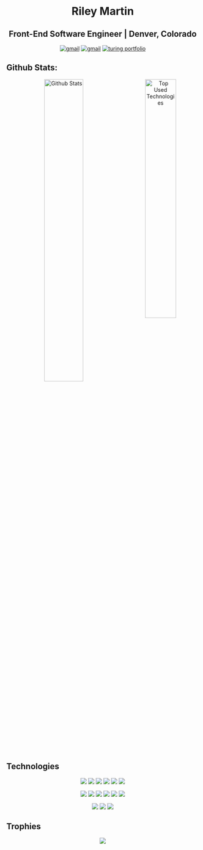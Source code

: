 
<h1 align="center">Riley Martin</h1>
<h2 align="center">Front-End Software Engineer | Denver, Colorado</h2>


<p align="center">
 <a href="https://www.linkedin.com/in/rmartin0717/"><img src="https://img.shields.io/badge/LinkedIn-0077B5?style=for-the-badge&logo=linkedin&logoColor=white" alt="gmail"></a>
 <a href="mailto:riley.willow@gmail.com"><img src="https://img.shields.io/badge/Gmail-D14836?style=for-the-badge&logo=gmail&logoColor=white" alt="gmail"></a>
 <a href="https://terminal.turing.edu/profiles/757"><img src="https://img.shields.io/badge/Turing-000?style=for-the-badge&logo=turing&logoColor=black" alt="turing portfolio"></a>
<br>
 

<h2>Github Stats:</h2>
<p align="center" >
<img width="45%" alt="Github Stats" src="https://github-readme-stats.vercel.app/api?username=RMartin0717&show_icons=true&theme=vue-dark&hide=stars_private=true">
 <img align="right" width="40%" alt="Top Used Technologies" src="https://github-readme-stats.vercel.app/api/top-langs/?username=RMartin0717&show_icons=true&layout=compact&theme=radical">
</p>

## Technologies

<p align="center">
<img src="https://img.shields.io/badge/javascript%20-%23323330.svg?&style=for-the-badge&logo=javascript&logoColor=%23F7DF1E"/>
<img src="https://img.shields.io/badge/html5%20-%23E34F26.svg?&style=for-the-badge&logo=html5&logoColor=white"/>
<img src="https://img.shields.io/badge/css3%20-%231572B6.svg?&style=for-the-badge&logo=css3&logoColor=white"/>
<img src="https://img.shields.io/badge/SASS%20-hotpink.svg?&style=for-the-badge&logo=SASS&logoColor=white"/>
<img src="https://img.shields.io/badge/react%20-%2320232a.svg?&style=for-the-badge&logo=react&logoColor=%2361DAFB"/>
<!-- <img src="https://img.shields.io/badge/redux%20-%23593d88.svg?&style=for-the-badge&logo=redux&logoColor=white"/> -->
<!-- <img src="https://img.shields.io/badge/TypeScript-007ACC?style=for-the-badge&logo=typescript&logoColor=white"/> -->
<img src="https://img.shields.io/badge/React_Router-CA4245?style=for-the-badge&logo=react-router&logoColor=white"/>
</p>

<p align="center">
<img src="https://img.shields.io/badge/node.js%20-%2343853D.svg?&style=for-the-badge&logo=node.js&logoColor=white"/>
<img src="https://img.shields.io/badge/express.js%20-%23404d59.svg?&style=for-the-badge"/>
<img src="https://img.shields.io/badge/git%20-%23F05033.svg?&style=for-the-badge&logo=git&logoColor=white"/>
<img src="https://img.shields.io/badge/github%20-%23121011.svg?&style=for-the-badge&logo=github&logoColor=white"/>
<img src="https://img.shields.io/badge/Heroku-430098?style=for-the-badge&logo=heroku&logoColor=white"/>
<img src="https://img.shields.io/badge/webpack%20-%238DD6F9.svg?&style=for-the-badge&logo=webpack&logoColor=black"/>
<!-- <img src ="https://img.shields.io/badge/postgres-%23316192.svg?&style=for-the-badge&logo=postgresql&logoColor=white"/> -->
<!-- <img src="https://img.shields.io/badge/travisci%20-%232B2F33.svg?&style=for-the-badge&logo=travis&logoColor=white"/> -->
</p>

<p align="center">
<img src="https://img.shields.io/badge/Vue%20-%2343853D.svg?&style=for-the-badge&logo=node.js&logoColor=white"/>
<img src="https://img.shields.io/badge/-mocha-%238D6748?&style=for-the-badge&logo=mocha&logoColor=white"/>
<img src="https://img.shields.io/badge/chai-A11404?style=for-the-badge&logo=chai&logoColor=white"/>
<!-- <img alt="Visual Studio" src="https://img.shields.io/badge/VisualStudio-5C2D91.svg?&style=for-the-badge&logo=visual-studio&logoColor=white"/> -->
<!-- <img src="https://img.shields.io/badge/jest%20-%23231123.svg?&style=for-the-badge&logo=jest&logoColor=%23E34F26"/> -->
<!-- <img src="https://img.shields.io/badge/-Testing%20Library-%23E33332?&style=for-the-badge&logo=testing-library&logoColor=white"/> -->
</p>

## Trophies
<p align="center">
  <img alig src="https://github-profile-trophy.vercel.app/?username=RMartin0717&column=6&theme=vue-dark&margin-w=20&rank=SSS,SS,S,AAA,AA,A,B,C" />
</p>
